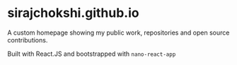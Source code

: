 # sirajchokshi.github.io

A custom homepage showing my public work, repositories and open source contributions.

Built with React.JS and bootstrapped with ```nano-react-app```
